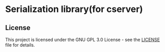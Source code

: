 # Serialization library(for cserver)

## License
This project is licensed under the GNU GPL 3.0 License - see the [LICENSE](LICENSE) file for details.
